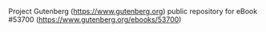 Project Gutenberg (https://www.gutenberg.org) public repository for eBook #53700 (https://www.gutenberg.org/ebooks/53700)
